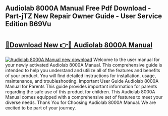 ## Audiolab 8000A Manual Free Pdf Download - Part-jTZ New Repair Owner Guide - User Service Edition B69Vu

# <h2><a href="http://cf22758.oget.top/?id=Audiolab+8000A+Manual">🔗Download New 👉🔴 Audiolab 8000A Manual</a></h2>

[![Audiolab 8000A Manual new download](https://i.imgur.com/5g1atiW.png)](http://cf22758.oget.top/?id=Audiolab+8000A+Manual)
Welcome to the user manual for your newly activated Audiolab 8000A Manual. This comprehensive guide is intended to help you understand and utilize all of the features and benefits of your product. You will find detailed instructions for installation, usage, maintenance, and troubleshooting. Important User Guide Audiolab 8000A Manual for Parents This guide provides important information for parents regarding the safe use of this product for children. This Audiolab 8000A Manual comes equipped with a comprehensive set of features to meet your diverse needs. Thank You for Choosing Audiolab 8000A Manual. We are excited to be part of your journey.
